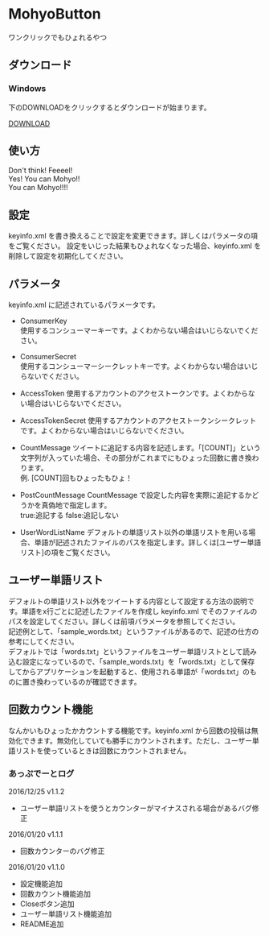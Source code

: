 MohyoButton
===========

ワンクリックでもひょれるやつ 
  
## ダウンロード
### Windows  
下のDOWNLOADをクリックするとダウンロードが始まります。  
  
[DOWNLOAD](https://github.com/0V/MohyoButton/releases/download/1.1.2/MohyoButton1.1.2.zip)
  
  
## 使い方
Don't think! Feeeel!  
Yes! You can Mohyo!!  
You can Mohyo!!!!  

## 設定
keyinfo.xml を書き換えることで設定を変更できます。詳しくはパラメータの項をご覧ください。
設定をいじった結果もひょれなくなった場合、keyinfo.xml を削除して設定を初期化してください。

## パラメータ
keyinfo.xml に記述されているパラメータです。  
  
* ConsumerKey  
使用するコンシューマーキーです。よくわからない場合はいじらないでください。  
  
* ConsumerSecret  
使用するコンシューマーシークレットキーです。よくわからない場合はいじらないでください。  
  
* AccessToken 
使用するアカウントのアクセストークンです。よくわからない場合はいじらないでください。  
  
* AccessTokenSecret 
使用するアカウントのアクセストークンシークレットです。よくわからない場合はいじらないでください。  
  
* CountMessage
ツイートに追記する内容を記述します。「[COUNT]」という文字列が入っていた場合、その部分がこれまでにもひょった回数に書き換わります。  
例. [COUNT]回もひょったもひょ！  
  
* PostCountMessage
CountMessage で設定した内容を実際に追記するかどうかを真偽地で指定します。  
true:追記する false:追記しない  
  
* UserWordListName
デフォルトの単語リスト以外の単語リストを用いる場合、単語が記述されたファイルのパスを指定します。詳しくは[ユーザー単語リスト]の項をご覧ください。  



## ユーザー単語リスト
デフォルトの単語リスト以外をツイートする内容として設定する方法の説明です。単語をx行ごとに記述したファイルを作成し keyinfo.xml でそのファイルのパスを設定してください。詳しくは前項パラメータを参照してください。  
記述例として、「sample_words.txt」というファイルがあるので、記述の仕方の参考にしてください。  
デフォルトでは「words.txt」というファイルをユーザー単語リストとして読み込む設定になっているので、「sample_words.txt」を「words.txt」として保存してからアプリケーションを起動すると、使用される単語が「words.txt」のものに置き換わっているのが確認できます。  



## 回数カウント機能
なんかいもひょったかカウントする機能です。keyinfo.xml から回数の投稿は無効化できます。無効化していても勝手にカウントされます。ただし、ユーザー単語リストを使っているときは回数にカウントされません。



### あっぷでーとログ
2016/12/25 v1.1.2
* ユーザー単語リストを使うとカウンターがマイナスされる場合があるバグ修正

2016/01/20 v1.1.1
* 回数カウンターのバグ修正

2016/01/20 v1.1.0
* 設定機能追加
* 回数カウント機能追加
* Closeボタン追加
* ユーザー単語リスト機能追加
* README追加
